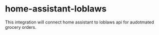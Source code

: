 # home-assistant-loblaws

This integration will connect home assistant to loblaws api for audotmated grocery orders. 
